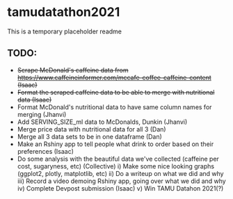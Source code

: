 # tamudatathon2021

This is a temporary placeholder readme

## TODO:
 - ~~Scrape McDonald's caffeine data from https://www.caffeineinformer.com/mccafe-coffee-caffeine-content (Isaac)~~
 - ~~Format the scraped caffeine data to be able to merge with nutritional data (Isaac)~~
 - Format McDonald's nutritional data to have same column names for merging (Jhanvi)
 - Add SERVING_SIZE_ml data to McDonalds, Dunkin (Jhanvi)
 - Merge price data with nutritional data for all 3 (Dan)
 - Merge all 3 data sets to be in one dataframe (Dan)
 - Make an Rshiny app to tell people what drink to order based on their preferences (Isaac)
 - Do some analysis with the beautiful data we've collected (caffeine per cost, sugaryness, etc) (Collective)
   i) Make some nice looking graphs (ggplot2, plotly, matplotlib, etc)
   ii) Do a writeup on what we did and why
   iii) Record a video demoing Rshiny app, going over what we did and why
   iv) Complete Devpost submission (Isaac)
   v) Win TAMU Datahon 2021(?)

